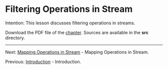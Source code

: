 # Filtering Operations in Stream

Intention: This lesson discusses filtering operations in streams.

Download the PDF file of the [chapter](chapter_12.pdf). Sources are available in the <b>src</b> directory. 

<hr>

Next: [Mapping Operations in Stream](chapter_13.md "Mapping Operations in Stream") - Mapping Operations in Stream.

Previous: [Introduction](chapter_11.md "Introduction") - Introduction.
